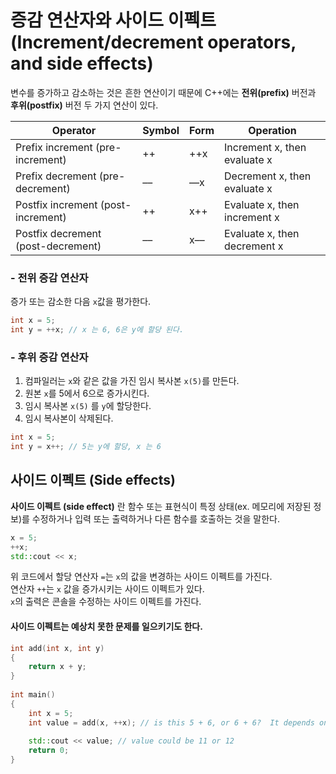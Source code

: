 # 증감 연산자와 사이드 이펙트 (Increment/decrement operators, and side effects)

변수를 증가하고 감소하는 것은 흔한 연산이기 때문에 C++에는 **전위(prefix)** 버전과 **후위(postfix)** 버전 두 가지 연산이 있다.

| Operator                           | Symbol | Form | Operation                    |
| ---------------------------------- | ------ | ---- | ---------------------------- |
| Prefix increment (pre-increment)   | ++     | ++x  | Increment x, then evaluate x |
| Prefix decrement (pre-decrement)   | ––     | ––x  | Decrement x, then evaluate x |
| Postfix increment (post-increment) | ++     | x++  | Evaluate x, then increment x |
| Postfix decrement (post-decrement) | ––     | x––  | Evaluate x, then decrement x |

### - 전위 증감 연산자

증가 또는 감소한 다음 `x`값을 평가한다.
```cpp
int x = 5;
int y = ++x; // x 는 6, 6은 y에 할당 된다.
```

### - 후위 증감 연산자

 1. 컴파일러는 `x`와 같은 값을 가진 임시 복사본 `x(5)`를 만든다.
 2. 원본 `x`를 5에서 6으로 증가시킨다.
 3. 임시 복사본 `x(5)` 를 `y`에 할당한다.
 4. 임시 복사본이 삭제된다.
```cpp
int x = 5;
int y = x++; // 5는 y에 할당, x 는 6
```

## 사이드 이펙트 (Side effects)

**사이드 이펙트 (side effect)** 란 함수 또는 표현식이 특정 상태(ex. 메모리에 저장된 정보)를 수정하거나 입력 또는 출력하거나 다른 함수를 호출하는 것을 말한다.

```cpp
x = 5;
++x;
std::cout << x;
```

위 코드에서 할당 연산자 `=`는 `x`의 값을 변경하는 사이드 이펙트를 가진다.<br>
연산자 `++`는 `x` 값을 증가시키는 사이드 이펙트가 있다.<br>
`x`의 출력은 콘솔을 수정하는 사이드 이펙트를 가진다.

#### 사이드 이펙트는 예상치 못한 문제를 일으키기도 한다.

```cpp
int add(int x, int y)
{
    return x + y;
}
 
int main()
{
    int x = 5;
    int value = add(x, ++x); // is this 5 + 6, or 6 + 6?  It depends on what order your compiler evaluates the function arguments in
 
    std::cout << value; // value could be 11 or 12
    return 0;
}
```